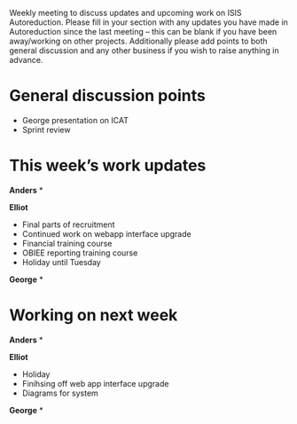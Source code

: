 Weekly meeting to discuss updates and upcoming work on ISIS Autoreduction.
Please fill in your section with any updates you have made in Autoreduction since the last meeting – this can be blank if you have been away/working on other projects. Additionally please add points to both general discussion and any other business if you wish to raise anything in advance. 

General discussion points
=========================
* George presentation on ICAT
* Sprint review


This week’s work updates
========================

**Anders**
* 

**Elliot**
* Final parts of recruitment
* Continued work on webapp interface upgrade
* Financial training course
* OBIEE reporting training course
* Holiday until Tuesday

**George**
* 

Working on next week
====================

**Anders**
*

**Elliot**
* Holiday
* Finihsing off web app interface upgrade
* Diagrams for system

**George**
*


